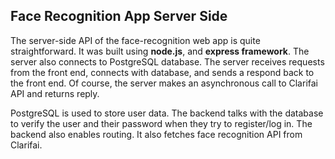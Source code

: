 <h2>Face Recognition App Server Side</h2>


The server-side API of the face-recognition web app is quite straightforward. It was built using <strong>node.js</strong>, and <strong>express framework</strong>. The server also connects to PostgreSQL database. 
The server receives requests from the front end, connects with database, and  sends a respond back to the front end. 
Of course, the server makes an asynchronous call to Clarifai API and returns reply. 

PostgreSQL is used to store user data. The backend talks with the database to verify the user and their password when they try to register/log in. 
The backend also enables routing. It also fetches face recognition API from Clarifai. 

